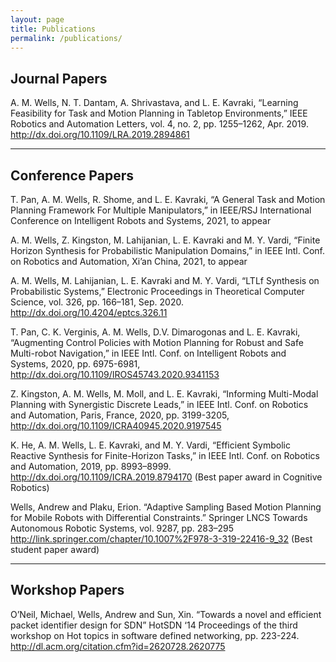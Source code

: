 ```yaml
---
layout: page
title: Publications
permalink: /publications/
---
```

## Journal Papers
A. M. Wells, N. T. Dantam, A. Shrivastava, and L. E. Kavraki, “Learning Feasibility for Task and Motion Planning in Tabletop Environments,” IEEE Robotics and Automation Letters, vol. 4, no. 2, pp. 1255–1262, Apr. 2019. <http://dx.doi.org/10.1109/LRA.2019.2894861>

---------------	

## Conference Papers
T. Pan, A. M. Wells, R. Shome, and L. E. Kavraki, “A General Task and Motion Planning Framework For Multiple Manipulators,” in IEEE/RSJ International Conference on Intelligent Robots and Systems, 2021, to appear

A. M. Wells, Z. Kingston, M. Lahijanian, L. E. Kavraki and M. Y. Vardi, “Finite Horizon Synthesis for Probabilistic Manipulation Domains,” in IEEE Intl. Conf. on Robotics and Automation, Xi’an China, 2021, to appear

A. M. Wells, M. Lahijanian, L. E. Kavraki and M. Y. Vardi, “LTLf Synthesis on Probabilistic Systems,” Electronic Proceedings in Theoretical Computer Science, vol. 326, pp. 166–181, Sep. 2020. <http://dx.doi.org/10.4204/eptcs.326.11>

T. Pan, C. K. Verginis, A. M. Wells, D.V. Dimarogonas and L. E. Kavraki, “Augmenting Control Policies with Motion Planning for Robust and Safe Multi-robot Navigation,” in IEEE Intl. Conf. on Intelligent Robots and Systems, 2020, pp. 6975-6981, <http://dx.doi.org/10.1109/IROS45743.2020.9341153>

Z. Kingston, A. M. Wells, M. Moll, and L. E. Kavraki, “Informing Multi-Modal Planning with Synergistic Discrete Leads,” in IEEE Intl. Conf. on Robotics and Automation, Paris, France, 2020, pp. 3199-3205, <http://dx.doi.org/10.1109/ICRA40945.2020.9197545>

K. He, A. M. Wells, L. E. Kavraki, and M. Y. Vardi, “Efficient Symbolic Reactive Synthesis for Finite-Horizon Tasks,” in IEEE Intl. Conf. on Robotics and Automation, 2019, pp. 8993–8999. <http://dx.doi.org/10.1109/ICRA.2019.8794170> (Best paper award in Cognitive Robotics)

Wells, Andrew and Plaku, Erion.  “Adaptive Sampling Based Motion Planning for Mobile Robots with Differential Constraints.” Springer LNCS Towards Autonomous Robotic Systems, vol. 9287, pp. 283–295 <http://link.springer.com/chapter/10.1007%2F978-3-319-22416-9_32> (Best student paper award)

---------------	

## Workshop Papers
O’Neil, Michael, Wells, Andrew and Sun, Xin. “Towards a novel and efficient packet identifier design for SDN” HotSDN ‘14 Proceedings of the third workshop on Hot topics in software defined networking, pp. 223-224. <http://dl.acm.org/citation.cfm?id=2620728.2620775>